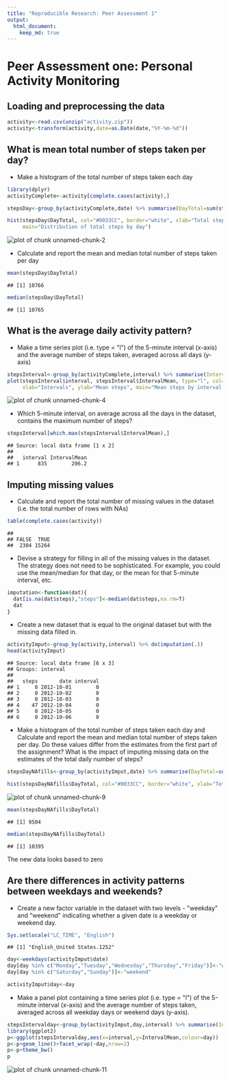 ```yaml
---
title: "Reproducible Research: Peer Assessment 1"
output: 
  html_document:
    keep_md: true
---
```

# Peer Assessment one: Personal Activity Monitoring


## Loading and preprocessing the data


```r
activity<-read.csv(unzip("activity.zip"))
activity<-transform(activity,date=as.Date(date,"%Y-%m-%d"))
```

## What is mean total number of steps taken per day?

- Make a histogram of the total number of steps taken each day


```r
library(dplyr)
activityComplete<-activity[complete.cases(activity),]

stepsDay<-group_by(activityComplete,date) %>% summarise(DayTotal=sum(steps))

hist(stepsDay$DayTotal, col="#0033CC", border="white", xlab="Total steps by day",
     main="Distribution of total steps by day")
```

![plot of chunk unnamed-chunk-2](figure/unnamed-chunk-2.png) 

- Calculate and report the mean and median total number of steps taken per day


```r
mean(stepsDay$DayTotal)
```

```
## [1] 10766
```

```r
median(stepsDay$DayTotal)
```

```
## [1] 10765
```

## What is the average daily activity pattern?

- Make a time series plot (i.e. type = "l") of the 5-minute interval (x-axis) and the average number of steps taken, averaged across all days (y-axis)


```r
stepsInterval<-group_by(activityComplete,interval) %>% summarise(IntervalMean=mean(steps))
plot(stepsInterval$interval, stepsInterval$IntervalMean, type="l", col="#00997A",
     xlab="Intervals", ylab="Mean steps", main="Mean steps by interval across all days")
```

![plot of chunk unnamed-chunk-4](figure/unnamed-chunk-4.png) 

- Which 5-minute interval, on average across all the days in the dataset, contains the maximum number of steps?


```r
stepsInterval[which.max(stepsInterval$IntervalMean),]
```

```
## Source: local data frame [1 x 2]
## 
##   interval IntervalMean
## 1      835        206.2
```

## Imputing missing values

- Calculate and report the total number of missing values in the dataset (i.e. the total number of rows with NAs)


```r
table(complete.cases(activity))
```

```
## 
## FALSE  TRUE 
##  2304 15264
```

- Devise a strategy for filling in all of the missing values in the dataset. The strategy does not need to be sophisticated. For example, you could use the mean/median for that day, or the mean for that 5-minute interval, etc.


```r
imputation<-function(dat){
  dat[is.na(dat$steps),"steps"]<-median(dat$steps,na.rm=T)
  dat
}
```

- Create a new dataset that is equal to the original dataset but with the missing data filled in.


```r
activityImput<-group_by(activity,interval) %>% do(imputation(.))
head(activityImput)
```

```
## Source: local data frame [6 x 3]
## Groups: interval
## 
##   steps       date interval
## 1     0 2012-10-01        0
## 2     0 2012-10-02        0
## 3     0 2012-10-03        0
## 4    47 2012-10-04        0
## 5     0 2012-10-05        0
## 6     0 2012-10-06        0
```

- Make a histogram of the total number of steps taken each day and Calculate and report the mean and median total number of steps taken per day. Do these values differ from the estimates from the first part of the assignment? What is the impact of imputing missing data on the estimates of the total daily number of steps? 


```r
stepsDayNAfills<-group_by(activityImput,date) %>% summarise(DayTotal=sum(steps))

hist(stepsDayNAfills$DayTotal, col="#0033CC", border="white", xlab="Total steps by day", main="Distribution of total steps by day with NA fills")
```

![plot of chunk unnamed-chunk-9](figure/unnamed-chunk-9.png) 

```r
mean(stepsDayNAfills$DayTotal)
```

```
## [1] 9504
```

```r
median(stepsDayNAfills$DayTotal)
```

```
## [1] 10395
```


The new data looks based to zero

## Are there differences in activity patterns between weekdays and weekends?

- Create a new factor variable in the dataset with two levels - "weekday" and "weekend" indicating whether a given date is a weekday or weekend day.


```r
Sys.setlocale("LC_TIME", "English")
```

```
## [1] "English_United States.1252"
```

```r
day<-weekdays(activityImput$date)
day[day %in% c("Monday","Tuesday","Wednesday","Thursday","Friday")]<-"weekday"
day[day %in% c("Saturday","Sunday")]<-"weekend"

activityImput$day<-day
```

- Make a panel plot containing a time series plot (i.e. type = "l") of the 5-minute interval (x-axis) and the average number of steps taken, averaged across all weekday days or weekend days (y-axis).


```r
stepsIntervalday<-group_by(activityImput,day,interval) %>% summarise(IntervalMean=mean(steps))
library(ggplot2)
p<-ggplot(stepsIntervalday,aes(x=interval,y=IntervalMean,colour=day))
p<-p+geom_line()+facet_wrap(~day,nrow=2)
p<-p+theme_bw()
p
```

![plot of chunk unnamed-chunk-11](figure/unnamed-chunk-11.png) 


